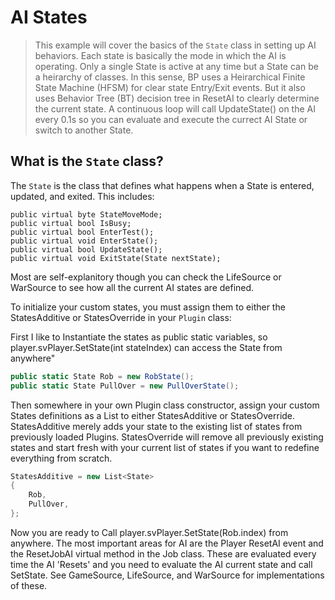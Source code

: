 # AI States

> This example will cover the basics of the ``State`` class in setting up AI behaviors. Each state is basically the mode in which the AI is operating. Only a single State is active at any time but a State can be a heirarchy of classes. In this sense, BP uses a Heirarchical Finite State Machine (HFSM) for clear state Entry/Exit events. But it also uses Behavior Tree (BT) decision tree in ResetAI to clearly determine the current state. A continuous loop will call UpdateState() on the AI every 0.1s so you can evaluate and execute the currect AI State or switch to another State.

## What is the ``State`` class?
The ``State`` is the class that defines what happens when a State is entered, updated, and exited. This includes:
```
public virtual byte StateMoveMode;
public virtual bool IsBusy;
public virtual bool EnterTest();
public virtual void EnterState();
public virtual bool UpdateState();
public virtual void ExitState(State nextState);
```

Most are self-explanitory though you can check the LifeSource or WarSource to see how all the current AI states are defined.

To initialize your custom states, you must assign them to either the StatesAdditive or StatesOverride in your ``Plugin`` class:

First I like to Instantiate the states as public static variables, so player.svPlayer.SetState(int stateIndex) can access the State from anywhere"
```cs
public static State Rob = new RobState();
public static State PullOver = new PullOverState();
```

Then somewhere in your own Plugin class constructor, assign your custom States definitions as a List to either StatesAdditive or StatesOverride. StatesAdditive merely adds your state to the existing list of states from previously loaded Plugins. StatesOverride will remove all previously existing states and start fresh with your current list of states if you want to redefine everything from scratch.

```cs
StatesAdditive = new List<State>
{
    Rob,
    PullOver,
};
```

Now you are ready to Call player.svPlayer.SetState(Rob.index) from anywhere. The most important areas for AI are the Player ResetAI event and the ResetJobAI virtual method in the Job class. These are evaluated every time the AI 'Resets' and you need to evaluate the AI current state and call SetState. See GameSource, LifeSource, and WarSource for implementations of these.

